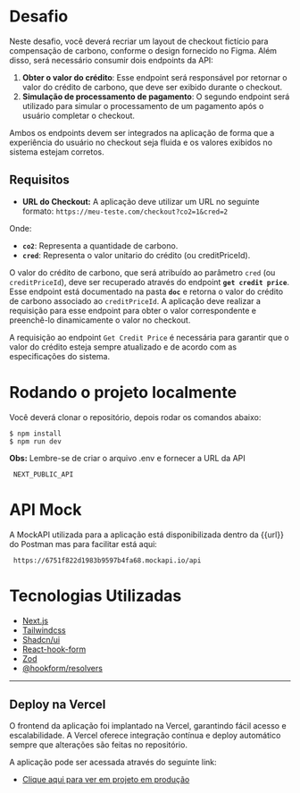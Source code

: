 # Desafio

Neste desafio, você deverá recriar um layout de checkout fictício para compensação de carbono, conforme o design fornecido no Figma. Além disso, será necessário consumir dois endpoints da API:

1. **Obter o valor do crédito**: Esse endpoint será responsável por retornar o valor do crédito de carbono, que deve ser exibido durante o checkout.
2. **Simulação de processamento de pagamento**: O segundo endpoint será utilizado para simular o processamento de um pagamento após o usuário completar o checkout.

Ambos os endpoints devem ser integrados na aplicação de forma que a experiência do usuário no checkout seja fluida e os valores exibidos no sistema estejam corretos.

## Requisitos

- **URL do Checkout:** A aplicação deve utilizar um URL no seguinte formato:
  `https://meu-teste.com/checkout?co2=1&cred=2`

Onde:

- **`co2`**: Representa a quantidade de carbono.
- **`cred`**: Representa o valor unitario do crédito (ou creditPriceId).

O valor do crédito de carbono, que será atribuído ao parâmetro `cred` (ou `creditPriceId`), deve ser recuperado através do endpoint **`get credit price`**. Esse endpoint está documentado na pasta **`doc`** e retorna o valor do crédito de carbono associado ao `creditPriceId`. A aplicação deve realizar a requisição para esse endpoint para obter o valor correspondente e preenchê-lo dinamicamente o valor no checkout.

A requisição ao endpoint `Get Credit Price` é necessária para garantir que o valor do crédito esteja sempre atualizado e de acordo com as especificações do sistema.

# Rodando o projeto localmente

Você deverá clonar o repositório, depois rodar os comandos abaixo:

```
$ npm install
$ npm run dev

```

**Obs:** Lembre-se de criar o arquivo .env e fornecer a URL da API

```
 NEXT_PUBLIC_API

```

# API Mock

A MockAPI utilizada para a aplicação está disponibilizada dentro da {{url}} do Postman mas para facilitar está aqui:

```
 https://6751f822d1983b9597b4fa68.mockapi.io/api

```

# Tecnologias Utilizadas

- [Next.js](https://nextjs.org/)
- [Tailwindcss](https://tailwindcss.com/)
- [Shadcn/ui](https://ui.shadcn.com/)
- [React-hook-form](https://react-hook-form.com/)
- [Zod](https://zod.dev/)
- [@hookform/resolvers](https://www.npmjs.com/package/@hookform/resolvers/v/1.3.7)

---

## Deploy na Vercel

O frontend da aplicação foi implantado na Vercel, garantindo fácil acesso e escalabilidade. A Vercel oferece integração contínua e deploy automático sempre que alterações são feitas no repositório.

A aplicação pode ser acessada através do seguinte link:

- [Clique aqui para ver em projeto em produção](https://frontend-test-tree-lyart.vercel.app/)
